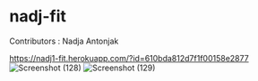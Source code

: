 # nadj-fit

Contributors : Nadja Antonjak

https://nadj1-fit.herokuapp.com/?id=610bda812d7f1f00158e2877
![Screenshot (128)](https://user-images.githubusercontent.com/79078061/128352128-bc67f5fc-d1ce-45b4-8c28-a8c760bf430d.png)
![Screenshot (129)](https://user-images.githubusercontent.com/79078061/128352137-ff2c8aa3-e662-47bc-9533-43ec9ff8fd25.png)
